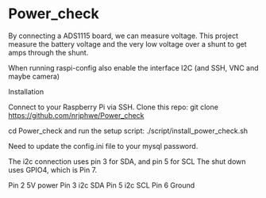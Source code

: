 # Power_check
By connecting a ADS1115 board, we can measure voltage. 
This project measure the battery voltage and the very low voltage over a shunt to get amps through the shunt.

When running raspi-config also enable the interface I2C (and SSH, VNC and maybe camera)

Installation

Connect to your Raspberry Pi via SSH.
Clone this repo: git clone https://github.com/nrjphwe/Power_check

cd Power_check and run the setup script: ./script/install_power_check.sh

Need to update the config.ini file to your mysql password.

The i2c connection uses pin 3 for SDA, and pin 5 for SCL
The shut down uses GPIO4, which is Pin 7.

Pin 2 5V power
Pin 3 i2c SDA
Pin 5 i2c SCL
Pin 6 Ground
